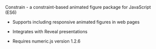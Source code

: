 Constrain - a constraint-based animated figure package for JavaScript (ES6)

- Supports including responsive animated figures in web pages
- Integrates with Reveal presentations

- Requires numeric.js version 1.2.6
